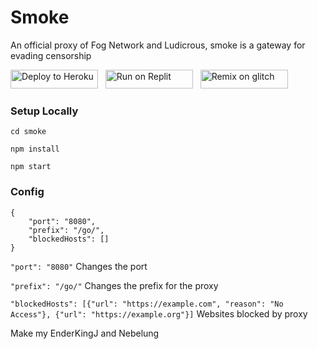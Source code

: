 # Smoke
An official proxy of Fog Network and Ludicrous, smoke is a gateway for evading censorship

<a href="https://heroku.com/deploy?template=https://github.com/FogNetwork/Smoke" title="Deploy to Heroku"><img alt="Deploy to Heroku" src="https://github.com/FogNetwork/Tsunami/raw/main/deploy/heroku.svg" width="140" height="30"><img></a>
&nbsp;
<a href="https://repl.it/github/FogNetwork/Smoke" title="Run on Replit"><img alt="Run on Replit" src="https://github.com/FogNetwork/Tsunami/raw/main/deploy/replit.svg" width="140" height="30"><img></a>
&nbsp;
<a href="https://glitch.com/edit/#!/import/github/FogNetwork/Smoke" title="Remix on Glitch"><img alt="Remix on glitch" src="https://github.com/FogNetwork/Tsunami/raw/main/deploy/glitch.svg" width="140" height="30"><img></a>
</div>

### Setup Locally

```
cd smoke
```

```
npm install
```

```
npm start
```

### Config

```
{
    "port": "8080",
    "prefix": "/go/",
    "blockedHosts": []
}
```

`"port": "8080"` Changes the port 

`"prefix": "/go/"` Changes the prefix for the proxy

`"blockedHosts": [{"url": "https://example.com", "reason": "No Access"}, {"url": "https://example.org"}]` Websites blocked by proxy

Make my EnderKingJ and Nebelung